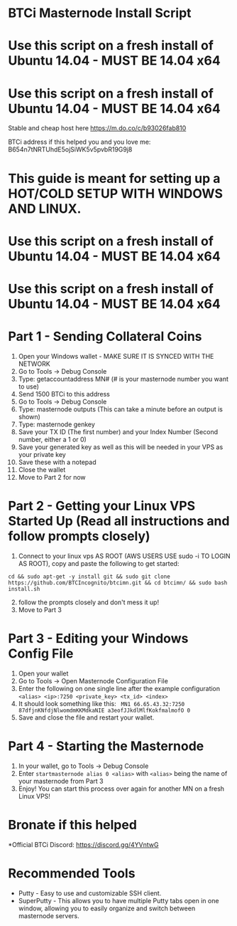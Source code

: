 # BTCi Masternode Install Script
# Use this script on a fresh install of Ubuntu 14.04 - MUST BE 14.04 x64
# Use this script on a fresh install of Ubuntu 14.04 - MUST BE 14.04 x64

Stable and cheap host here https://m.do.co/c/b93026fab810

BTCi address if this helped you and you love me: B654n7tNRTUhdE5ojSiWK5v5pvbR19G9j8

# This guide is meant for setting up a HOT/COLD SETUP WITH WINDOWS AND LINUX.

# Use this script on a fresh install of Ubuntu 14.04 - MUST BE 14.04 x64
# Use this script on a fresh install of Ubuntu 14.04 - MUST BE 14.04 x64

# Part 1 - Sending Collateral Coins

1. Open your Windows wallet - MAKE SURE IT IS SYNCED WITH THE NETWORK
2. Go to Tools -> Debug Console
3. Type: getaccountaddress MN# (# is your masternode number you want to use)
4. Send 1500 BTCi to this address
5. Go to Tools -> Debug Console
6. Type: masternode outputs (This can take a minute before an output is shown)
7. Type: masternode genkey
7. Save your TX ID (The first number) and your Index Number (Second number, either a 1 or 0)
8. Save your generated key as well as this will be needed in your VPS as your private key
9. Save these with a notepad
10. Close the wallet
11. Move to Part 2 for now

# Part 2 - Getting your Linux VPS Started Up (Read all instructions and follow prompts closely)

1. Connect to your linux vps AS ROOT (AWS USERS USE sudo -i TO LOGIN AS ROOT), copy and paste the following to get started:
```
cd && sudo apt-get -y install git && sudo git clone https://github.com/BTCIncognito/btcimn.git && cd btcimn/ && sudo bash install.sh
```
2. follow the prompts closely and don't mess it up!
3. Move to Part 3

# Part 3 - Editing your Windows Config File

1. Open your wallet
2. Go to Tools -> Open Masternode Configuration File
3. Enter the following on one single line after the example configuration
```<alias> <ip>:7250 <private_key> <tx_id> <index>```
4. It should look something like this:
``` MN1 66.65.43.32:7250 87dfjnKNfdjNlwomdmKKMdkaNIE a3eofJJkdlMlfKokfmalmofO 0```
5. Save and close the file and restart your wallet.

# Part 4 - Starting the Masternode

1. In your wallet, go to Tools -> Debug Console
2. Enter ```startmasternode alias 0 <alias>``` with ```<alias>``` being the name of your masternode from Part 3
3. Enjoy!  You can start this process over again for another MN on a fresh Linux VPS!

# Bronate if this helped

*Official BTCi Discord: https://discord.gg/4YVntwG


# Recommended Tools

- Putty - Easy to use and customizable SSH client.
- SuperPutty - This allows you to have multiple Putty tabs open in one window, allowing you to easily organize and switch between masternode servers.


